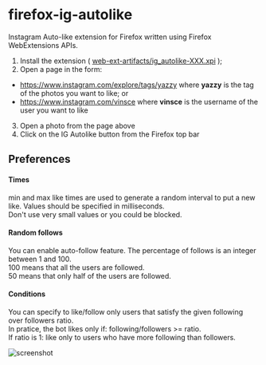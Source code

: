 # firefox-ig-autolike
Instagram Auto-like extension for Firefox written using Firefox WebExtensions APIs.

1. Install the extension ( [web-ext-artifacts/ig_autolike-XXX.xpi](https://github.com/vinsce/firefox-ig-autolike/blob/master/web-ext-artifacts/latest.xpi) );
2. Open a page in the form:
  * https://www.instagram.com/explore/tags/yazzy where **yazzy** is the tag of the photos you want to like; or
  * https://www.instagram.com/vinsce where **vinsce** is the username of the user you want to like
3. Open a photo from the page above
4. Click on the IG Autolike button from the Firefox top bar

## Preferences
#### Times
min and max like times are used to generate a random interval to put a new like. Values should be specified in milliseconds.  
Don't use very small values or you could be blocked.

#### Random follows
You can enable auto-follow feature.
The percentage of follows is an integer between 1 and 100.  
100 means that all the users are followed.  
50 means that only half of the users are followed.

#### Conditions
You can specify to like/follow only users that satisfy the given following over followers ratio.  
In pratice, the bot likes only if: following/followers >= ratio.  
If ratio is 1: like only to users who have more following than followers.

![screenshot](https://cloud.githubusercontent.com/assets/5099266/20863013/a22490f4-b9bc-11e6-8f82-54daeec52298.png)
